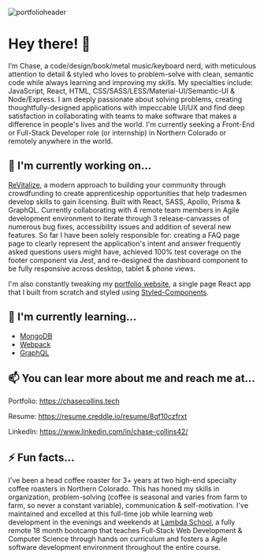 ![portfolioheader](https://lh3.googleusercontent.com/pw/ACtC-3cKM1W-9vJ2mh5IuHP_OlEiPsL6-R08ZM9ryLmOcqNAf_VGGdU-ifCwPyYE9334Rl9hyHNvW-oe_k7Ty6fs_1tOnAoCXmoqcuQbboNLlqKXjo6L-owpCJJKXEO8AhuKrgPe5zKjlMJwbtUJiqLjMXsG=w3362-h678-no?authuser=0)

# Hey there! 👋

I’m Chase, 
a code/design/book/metal music/keyboard nerd, with meticulous attention to detail & styled who loves to problem-solve with clean, semantic code while always learning and improving my skills. My specialties include: JavaScript, React, HTML, CSS/SASS/LESS/Material-UI/Semantic-UI & Node/Express. I am deeply passionate about solving problems, creating thoughtfully-designed applications with impeccable UI/UX and find deep satisfaction in collaborating with teams to make software that makes a difference in people's lives and the world. I'm currently seeking a Front-End or Full-Stack Developer role (or internship) in Northern Colorado or remotely anywhere in the world. 

## 🔭 I'm currently working on...
[ReVitalize](https://staging.d1y2qgealrmo9w.amplifyapp.com/), a modern approach to building your community through crowdfunding to create apprenticeship opportunities that help tradesmen develop skills to gain licensing. Built with React, SASS, Apollo, Prisma & GraphQL. Currently collaborating with 4 remote team members in Agile development environment to iterate through 3 release-canvasses of numerous bug fixes, accessibility issues and addition of several new features.
So far I have been solely responsible for: creating a FAQ page page to clearly represent the application's intent and answer frequently asked questions users might have, achieved 100% test coverage on the footer component via Jest, and re-designed the dashboard component to be fully responsive across desktop, tablet & phone views. 

I'm also constantly tweaking my [portfolio website](https://chasecollins.tech), a single page React app that I built from scratch and styled using [Styled-Components](https://styled-components.com/). 

## 🌱 I'm currently learning...
- [MongoDB](https://www.mongodb.com/new?tck=sitebannerdotlive)
- [Webpack](https://webpack.js.org/)
- [GraphQL](https://graphql.org/)

## 📫 You can lear more about me and reach me at...

Portfolio: https://chasecollins.tech

Resume: https://resume.creddle.io/resume/8qf10czfrxt

LinkedIn: https://www.linkedin.com/in/chase-collins42/

## ⚡ Fun facts...
I've been a head coffee roaster for 3+ years at two high-end specialty coffee roasters in Northern Colorado. This has honed my skills in organization, problem-solving (coffee is seasonal and varies from farm to farm, so never a constant variable), communication & self-motivation. I've maintained and excelled at this full-time job while learning web development in the evenings and weekends at [Lambda School](https://lambdaschool.com/), a fully remote 18 month bootcamp that teaches Full-Stack Web Development & Computer Science through hands on curriculum and fosters a Agile software development environment throughout the entire course. 


